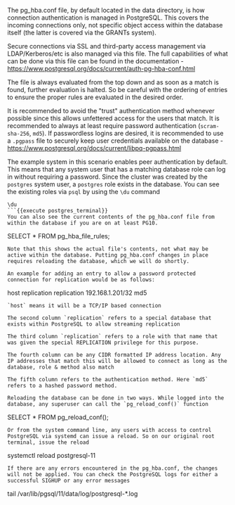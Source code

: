 
The pg_hba.conf file, by default located in the data directory, is how connection authentication is managed in PostgreSQL. This covers the incoming connections only, not specific object access within the database itself (the latter is covered via the GRANTs system).

Secure connections via SSL and third-party access management via LDAP/Kerberos/etc is also managed via this file. The full capabilities of what can be done via this file can be found in the documentation - https://www.postgresql.org/docs/current/auth-pg-hba-conf.html

The file is always evaluated from the top down and as soon as a match is found, further evaluation is halted. So be careful with the ordering of entries to ensure the proper rules are evaluated in the desired order.

It is recommended to avoid the "trust" authentication method whenever possible since this allows unfettered access for the users that match. It is recommended to always at least require password authentication (`scram-sha-256`, `md5`). If passwordless logins are desired, it is recommended to use a `.pgpass` file to securely keep user credentials available on the database - https://www.postgresql.org/docs/current/libpq-pgpass.html

The example system in this scenario enables peer authentication by default. This means that any system user that has a matching database role can log in without requiring a password. Since the cluster was created by the `postgres` system user, a `postgres` role exists in the database. You can see the existing roles via `psql` by using the `\du` command
```
\du
```{{execute postgres_terminal}}
You can also see the current contents of the pg_hba.conf file from within the database if you are on at least PG10. 
```
SELECT * FROM pg_hba_file_rules;
```{{execute T2}}
Note that this shows the actual file's contents, not what may be active within the database. Putting pg_hba.conf changes in place requires reloading the database, which we will do shortly.

An example for adding an entry to allow a password protected connection for replication would be as follows:
```
host    replication    replication    192.168.1.201/32    md5
```
`host` means it will be a TCP/IP based connection

The second column `replication` refers to a special database that exists within PostgreSQL to allow streaming replication

The third column `replication` refers to a role with that name that was given the special REPLICATION privilege for this purpose.

The fourth column can be any CIDR formatted IP address location. Any IP addresses that match this will be allowed to connect as long as the database, role & method also match

The fifth column refers to the authentication method. Here `md5` refers to a hashed password method.

Reloading the database can be done in two ways. While logged into the database, any superuser can call the `pg_reload_conf()` function
```
SELECT * FROM pg_reload_conf();
```{{execute T2}}
Or from the system command line, any users with access to control PostgreSQL via systemd can issue a reload. So on our original root terminal, issue the reload
```
systemctl reload postgresql-11
```{{execute T1}}
If there are any errors encountered in the pg_hba.conf, the changes will not be applied. You can check the PostgreSQL logs for either a successful SIGHUP or any error messages
```
tail /var/lib/pgsql/11/data/log/postgresql-*.log
```{{execute}}



